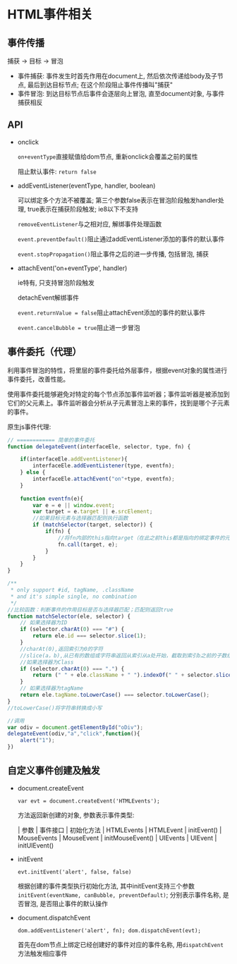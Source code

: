 # HTML事件相关

## 事件传播
捕获 -> 目标 -> 冒泡
- 事件捕获: 事件发生时首先作用在document上, 然后依次传递给body及子节点, 最后到达目标节点; 在这个阶段阻止事件传播叫"捕获"
- 事件冒泡: 到达目标节点后事件会逐层向上冒泡, 直至document对象, 与事件捕获相反

## API
- onclick

    `on+eventType`直接赋值给dom节点, 重新onclick会覆盖之前的属性

    阻止默认事件: `return false`

- addEventListener(eventType, handler, boolean)

    可以绑定多个方法不被覆盖; 第三个参数false表示在冒泡阶段触发handler处理, true表示在捕获阶段触发; ie8以下不支持

    `removeEventListener`与之相对应, 解绑事件处理函数

    `event.preventDefault()`阻止通过addEventListener添加的事件的默认事件

    `event.stopPropagation()`阻止事件之后的进一步传播, 包括冒泡, 捕获

- attachEvent('on+eventType', handler)

    ie特有, 只支持冒泡阶段触发

    detachEvent解绑事件

    `event.returnValue = false`阻止attachEvent添加的事件的默认事件

    `event.cancelBubble = true`阻止进一步冒泡

## 事件委托（代理）
利用事件冒泡的特性，将里层的事件委托给外层事件，根据event对象的属性进行事件委托，改善性能。

使用事件委托能够避免对特定的每个节点添加事件监听器；事件监听器是被添加到它们的父元素上。事件监听器会分析从子元素冒泡上来的事件，找到是哪个子元素的事件。

原生js事件代理:
```javascript
// ============ 简单的事件委托
function delegateEvent(interfaceEle, selector, type, fn) {

    if(interfaceEle.addEventListener){
        interfaceEle.addEventListener(type, eventfn);
    } else {
        interfaceEle.attachEvent("on"+type, eventfn);
    }
     
    function eventfn(e){
        var e = e || window.event;    
        var target = e.target || e.srcElement;
        //如果目标元素与选择器匹配则执行函数
        if (matchSelector(target, selector)) {
            if(fn) {
                //将fn内部的this指向target（在此之前this都是指向的绑定事件的元素即interfaceEle）
                fn.call(target, e); 
            }
        }
    }
}

/**
 * only support #id, tagName, .className
 * and it's simple single, no combination
 */
//比较函数：判断事件的作用目标是否与选择器匹配；匹配则返回true
function matchSelector(ele, selector) {
    // 如果选择器为ID
    if (selector.charAt(0) === "#") {            
        return ele.id === selector.slice(1);   
    }
    //charAt(0),返回索引为0的字符
    //slice(a，b),从已有的数组或字符串返回从索引从a处开始，截取到索引b之前的子数组或子字符串；
    //如果选择器为Class
    if (selector.charAt(0) === ".") {
        return (" " + ele.className + " ").indexOf(" " + selector.slice(1) + " ") != -1;
    }
    // 如果选择器为tagName
    return ele.tagName.toLowerCase() === selector.toLowerCase();
}
//toLowerCase()将字符串转换成小写

//调用
var odiv = document.getElementById("oDiv");
delegateEvent(odiv,"a","click",function(){
    alert("1");
})
```

## 自定义事件创建及触发

- document.createEvent

    `var evt = document.createEvent('HTMLEvents');`

    方法返回新创建的对象, 参数表示事件类型:
    
    | 参数 | 事件接口 | 初始化方法
    | HTMLEvents | HTMLEvent | initEvent()
    | MouseEvents | MouseEvent | initMouseEvent()
    | UIEvents | UIEvent | initUIEvent()

- initEvent

    `evt.initEvent('alert', false, false)`

    根据创建的事件类型执行初始化方法, 其中initEvent支持三个参数 `initEvent(eventName, canBubble, preventDefault)`; 分别表示事件名称, 是否冒泡, 是否阻止事件的默认操作

- document.dispatchEvent

    `dom.addEventListener('alert', fn); dom.dispatchEvent(evt);`

    首先在dom节点上绑定已经创建好的事件对应的事件名称, 用`dispatchEvent`方法触发相应事件
